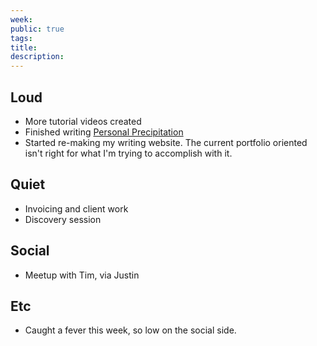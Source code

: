 ```yaml
---
week: 
public: true
tags: 
title: 
description: 
---
```

## Loud
- More tutorial videos created
- Finished writing [Personal Precipitation](../blog/Personal%20Precipitation.md)
- Started re-making my writing website. The current portfolio oriented isn't right for what I'm trying to accomplish with it.

## Quiet
- Invoicing and client work
- Discovery session

## Social
- Meetup with Tim, via Justin

## Etc
- Caught a fever this week, so low on the social side.